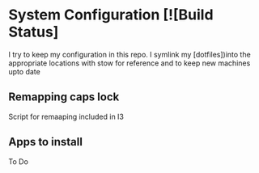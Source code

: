 # System Configuration [![Build Status]

I try to keep my configuration in this repo. I symlink
my [dotfiles])into the appropriate locations with stow for reference and to keep new machines upto date

## Remapping caps lock

Script for remaaping included in I3

## Apps to install

To Do

